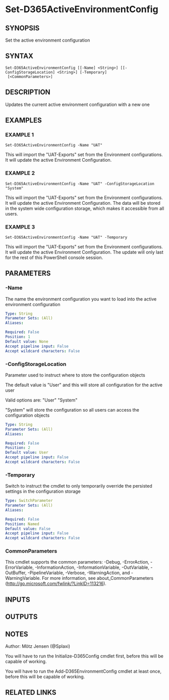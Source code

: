 ﻿---
external help file: d365fo.tools-help.xml
Module Name: d365fo.tools
online version:
schema: 2.0.0
---

# Set-D365ActiveEnvironmentConfig

## SYNOPSIS
Set the active environment configuration

## SYNTAX

```
Set-D365ActiveEnvironmentConfig [[-Name] <String>] [[-ConfigStorageLocation] <String>] [-Temporary]
 [<CommonParameters>]
```

## DESCRIPTION
Updates the current active environment configuration with a new one

## EXAMPLES

### EXAMPLE 1
```
Set-D365ActiveEnvironmentConfig -Name "UAT"
```

This will import the "UAT-Exports" set from the Environment configurations.
It will update the active Environment Configuration.

### EXAMPLE 2
```
Set-D365ActiveEnvironmentConfig -Name "UAT" -ConfigStorageLocation "System"
```

This will import the "UAT-Exports" set from the Environment configurations.
It will update the active Environment Configuration.
The data will be stored in the system wide configuration storage, which makes it accessible from all users.

### EXAMPLE 3
```
Set-D365ActiveEnvironmentConfig -Name "UAT" -Temporary
```

This will import the "UAT-Exports" set from the Environment configurations.
It will update the active Environment Configuration.
The update will only last for the rest of this PowerShell console session.

## PARAMETERS

### -Name
The name the environment configuration you want to load into the active environment configuration

```yaml
Type: String
Parameter Sets: (All)
Aliases:

Required: False
Position: 1
Default value: None
Accept pipeline input: False
Accept wildcard characters: False
```

### -ConfigStorageLocation
Parameter used to instruct where to store the configuration objects

The default value is "User" and this will store all configuration for the active user

Valid options are:
"User"
"System"

"System" will store the configuration so all users can access the configuration objects

```yaml
Type: String
Parameter Sets: (All)
Aliases:

Required: False
Position: 2
Default value: User
Accept pipeline input: False
Accept wildcard characters: False
```

### -Temporary
Switch to instruct the cmdlet to only temporarily override the persisted settings in the configuration storage

```yaml
Type: SwitchParameter
Parameter Sets: (All)
Aliases:

Required: False
Position: Named
Default value: False
Accept pipeline input: False
Accept wildcard characters: False
```

### CommonParameters
This cmdlet supports the common parameters: -Debug, -ErrorAction, -ErrorVariable, -InformationAction, -InformationVariable, -OutVariable, -OutBuffer, -PipelineVariable, -Verbose, -WarningAction, and -WarningVariable.
For more information, see about_CommonParameters (http://go.microsoft.com/fwlink/?LinkID=113216).

## INPUTS

## OUTPUTS

## NOTES
Author: Mötz Jensen (@Splaxi)

You will have to run the Initialize-D365Config cmdlet first, before this will be capable of working.

You will have to run the Add-D365EnvironmentConfig cmdlet at least once, before this will be capable of working.

## RELATED LINKS

